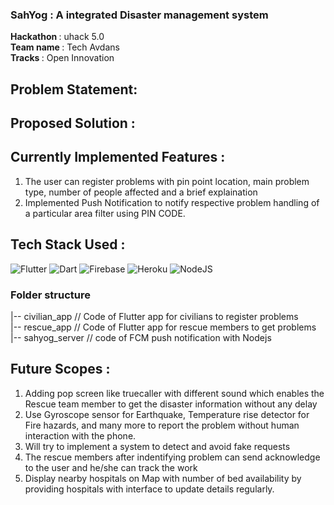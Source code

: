 ### SahYog : A integrated Disaster management system

<b>Hackathon </b>: uhack 5.0 <br>
<b>Team name </b>: Tech Avdans <br>
<b>Tracks </b>: Open Innovation  <br>

## Problem Statement: 




## Proposed Solution : 

## Currently Implemented Features : 
1. The user can register problems with pin point location, main problem type, number of people affected and a brief explaination
2. Implemented Push Notification to notify respective problem handling of a particular area filter using PIN CODE.



## Tech Stack Used :
![Flutter](https://img.shields.io/badge/flutter-%23039BE5.svg?style=for-the-badge&logo=flutter)
![Dart](https://img.shields.io/badge/dart-%23039BE5.svg?style=for-the-badge&logo=dart)
![Firebase](https://img.shields.io/badge/firebase-%23039BE5.svg?style=for-the-badge&logo=firebase)
![Heroku](https://img.shields.io/badge/heroku-%23430098.svg?style=for-the-badge&logo=heroku&logoColor=white)
![NodeJS](https://img.shields.io/badge/node.js-6DA55F?style=for-the-badge&logo=node.js&logoColor=white)

### Folder structure
|-- civilian_app   //  Code of Flutter app for civilians to register problems <br>
|-- rescue_app    // Code of Flutter app for rescue members to get problems  <br>
|-- sahyog_server    // code of FCM push notification with Nodejs  <br>

## Future Scopes :
1. Adding pop screen like truecaller with different sound which enables the Rescue team member to get the disaster information without any delay
2. Use Gyroscope sensor for Earthquake, Temperature rise detector for Fire hazards, and many more to report the problem without human interaction with the phone.
3. Will try to implement a system to detect and avoid fake requests
4. The rescue members after indentifying problem can send acknowledge to the user and he/she can track the work
5. Display nearby hospitals on Map with number of bed availability by providing hospitals with interface to update details regularly.
